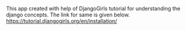 This app created with help of DjangoGirls tutorial for understanding the django concepts. 
The link for same is given below.
https://tutorial.djangogirls.org/en/installation/
